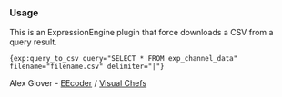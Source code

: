 ### Usage

This is an ExpressionEngine plugin that force downloads a CSV from a query result.  

`{exp:query_to_csv query="SELECT * FROM exp_channel_data" filename="filename.csv" delimiter="|"}`

Alex Glover - [EEcoder](http://eecoder.com) / [Visual Chefs](http://visualchefs.com)